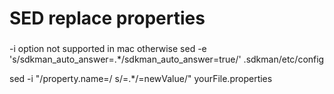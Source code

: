 #  SED replace properties

### 
-i option not supported in mac otherwise 
sed -e 's/sdkman_auto_answer=.*/sdkman_auto_answer=true/' .sdkman/etc/config

sed -i "/property.name=/ s/=.*/=newValue/" yourFile.properties

###
